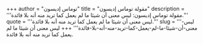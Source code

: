 +++
author = "توماس إديسون"
title = "مقولة توماس إديسون"
description = '''مقولة توماس إديسون: ليس معنى أن شيئا ما لم يعمل كما تريد منه أنه بلا فائدة.'''
quote = '''ليس معنى أن شيئا ما لم يعمل كما تريد منه أنه بلا فائدة.'''
slug = '''ليس-معنى-أن-شيئا-ما-لم-يعمل-كما-تريد-منه-أنه-بلا-فائدة'''
+++
ليس معنى أن شيئا ما لم يعمل كما تريد منه أنه بلا فائدة.
